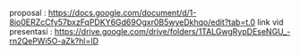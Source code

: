 proposal : https://docs.google.com/document/d/1-8io0ERZcCfy57bxzFqPDKY6Gd69Ogxr0B5wyeDkhqo/edit?tab=t.0
link vid presentasi : https://drive.google.com/drive/folders/1TALGwgRypDEseNGU_-rn2QePWi5O-aZk?hl=ID
